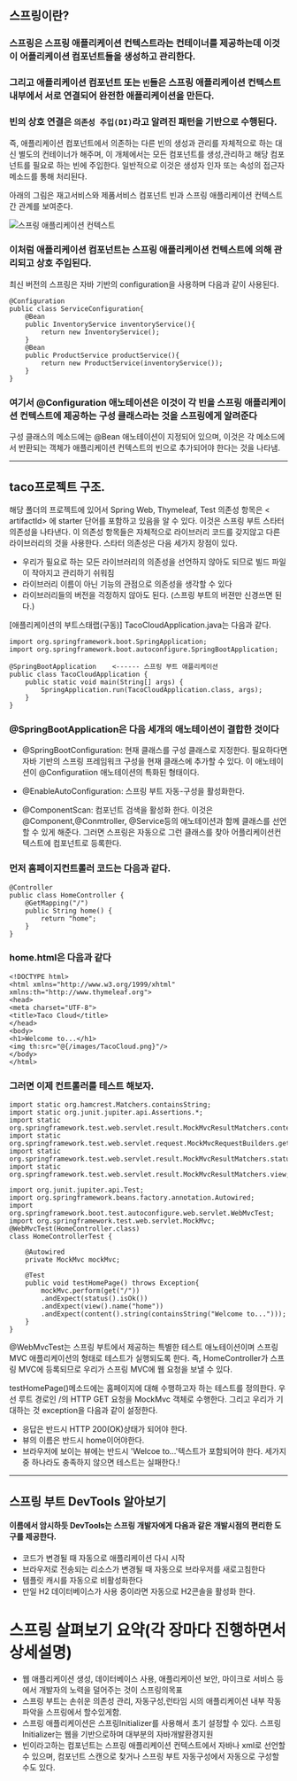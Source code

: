 ## 스프링이란?

### 스프링은 스프링 애플리케이션 컨텍스트라는 컨테이너를 제공하는데 이것이 어플리케이션 컴포넌트들을 생성하고 관리한다.
### 그리고 애플리케이션 컴포넌트 또는 `빈`들은 스프링 애플리케이션 컨텍스트 내부에서 서로 연결되어 완전한 애플리케이션을 만든다.

### 빈의 상호 연결은 `의존성 주입(DI)`라고 알려진 패턴을 기반으로 수행된다.
즉, 애플리케이션 컴포넌트에서 의존하는 다른 빈의 생성과 관리를 자체적으로 하는 대신 별도의 컨테이너가 해주며,
이 개체에서는 모든 컴포넌트를 생성,관리하고 해당 컴포넌트를 필요로 하는 빈에 주입한다.
일반적으로 이것은 생성자 인자 또는 속성의 접근자 메소드를 통해 처리된다.

아래의 그림은 재고서비스와 제품서비스 컴포넌트 빈과 스프링 애플리케이션 컨텍스트간 관계를 보여준다.

![스프링 애플리케이션 컨텍스트](https://user-images.githubusercontent.com/40031858/107111499-dea88780-6893-11eb-9ecc-1f5e2496861a.png)

### 이처럼 애플리케이션 컴포넌트는 스프링 애플리케이션 컨텍스트에 의해 관리되고 상호 주입된다.

최신 버전의 스프링은 자바 기반의 configuration을 사용하며 다음과 같이 사용된다.
```
@Configuration
public class ServiceConfiguration{
    @Bean
    public InventoryService inventoryService(){
        return new InventoryService();
    }
    @Bean
    public ProductService productService(){
        return new ProductService(inventoryService());
    }
}
```

### 여기서 @Configuration 애노테이션은 이것이 각 빈을 스프링 애플리케이션 컨텍스트에 제공하는 구성 클래스라는 것을 스프링에게 알려준다

구성 클래스의 메소드에는 @Bean 애노테이션이 지정되어 있으며, 이것은 각 메소드에서 반환되는 객체가 애플리케이션 컨텍스트의 빈으로 추가되어야 한다는 것을 나타냄.


---
## taco프로젝트 구조.

해당 폴더의 프로젝트에 있어서 Spring Web, Thymeleaf, Test 의존성 항목은 < artifactId> 에 starter 단어를 포함하고 있음을 알 수 있다.
이것은 스프링 부트 스타터 의존성을 나타낸다. 이 의존성 항목들은 자체적으로 라이브러리 코드를 갖지않고 다른 라이브러리의 것을 사용한다.
스타터 의존성은 다음 세가지 장점이 있다.
- 우리가 필요로 하는 모든 라이브러리의 의존성을 선언하지 않아도 되므로 빌드 파일이 작아지고 관리하기 쉬워짐
- 라이브러리 이름이 아닌 기능의 관점으로 의존성을 생각할 수 있다
- 라이브러리들의 버전을 걱정하지 않아도 된다. (스프링 부트의 버젼만 신경쓰면 된다.)


[애플리케이션의 부트스태랩(구동)]
TacoCloudApplication.java는 다음과 같다.
```
import org.springframework.boot.SpringApplication;
import org.springframework.boot.autoconfigure.SpringBootApplication;

@SpringBootApplication    <------ 스프링 부트 애플리케이션
public class TacoCloudApplication {
	public static void main(String[] args) {
		SpringApplication.run(TacoCloudApplication.class, args);
	}
}
```
### @SpringBootApplication은 다음 세개의 애노테이션이 결합한 것이다
- @SpringBootConfiguration: 현재 클래스를 구성 클래스로 지정한다. 필요하다면 자바 기반의 스프링 프레임워크
구성을 현재 클래스에 추가할 수 있다. 이 애노테이션이 @Configuratiion 애노테이션의 특화된 형태이다.

- @EnableAutoConfiguration: 스프링 부트 자동-구성을 활성화한다.
- @ComponentScan: 컴포넌트 검색을 활성화 한다. 이것은 @Component,@Conmtroller, @Service등의 애노테이션과 함께 클래스를 선언할 수 있게 해준다.
그러면 스프링은 자동으로 그런 클래스를 찾아 어플리케이션컨텍스트에 컴포넌트로 등록한다. 

### 먼저 홈페이지컨트롤러 코드는 다음과 같다.
```
@Controller
public class HomeController {
	@GetMapping("/")
	public String home() {
		return "home";
	}
}  
```
### home.html은 다음과 같다
```
<!DOCTYPE html>
<html xmlns="http://www.w3.org/1999/xhtml"
xmlns:th="http://www.thymeleaf.org">
<head>
<meta charset="UTF-8">
<title>Taco Cloud</title>
</head>
<body>
<h1>Welcome to...</h1>
<img th:src="@{/images/TacoCloud.png}"/>
</body>
</html>
```

### 그러면 이제 컨트롤러를 테스트 해보자.

```
import static org.hamcrest.Matchers.containsString;
import static org.junit.jupiter.api.Assertions.*;
import static org.springframework.test.web.servlet.result.MockMvcResultMatchers.content;
import static org.springframework.test.web.servlet.request.MockMvcRequestBuilders.get;
import static org.springframework.test.web.servlet.result.MockMvcResultMatchers.status;
import static org.springframework.test.web.servlet.result.MockMvcResultMatchers.view;

import org.junit.jupiter.api.Test;
import org.springframework.beans.factory.annotation.Autowired;
import org.springframework.boot.test.autoconfigure.web.servlet.WebMvcTest;
import org.springframework.test.web.servlet.MockMvc;
@WebMvcTest(HomeController.class)
class HomeControllerTest {
	
	@Autowired
	private MockMvc mockMvc;
	
	@Test
	public void testHomePage() throws Exception{
		mockMvc.perform(get("/"))
		.andExpect(status().isOk())
		.andExpect(view().name("home"))
		.andExpect(content().string(containsString("Welcome to...")));
	}
}
```

@WebMvcTest는 스프링 부트에서 제공하는 특별한 테스트 애노테이션이며 스프링 MVC 애플리케이션의 형태로 테스트가 실행되도록 한다.
즉, HomeController가 스프링 MVC에 등록되므로 우리가 스프링 MVC에 웹 요청을 보낼 수 있다.

testHomePage()메소드에는 홈페이지에 대해 수행하고자 하는 테스트를 정의한다. 우선 루트 경로인 /의 HTTP GET 요청을 MockMvc 객체로 수행한다.
그리고 우리가 기대하는 것 exception을 다음과 같이 설정한다.
- 응답은 반드시 HTTP 200(OK)상태가 되어야 한다.
- 뷰의 이름은 반드시 home이어야한다.
- 브라우저에 보이는 뷰에는 반드시 'Welcoe to...'텍스트가 포함되어야 한다.
세가지 중 하나라도 충족하지 않으면 테스트는 실패한다.!


---
## 스프링 부트 DevTools 알아보기
#### 이름에서 암시하듯 DevTools는 스프링 개발자에게 다음과 같은 개발시점의 편리한 도구를 제공한다.
- 코드가 변경될 때 자동으로 애플리케이션 다시 시작
- 브라우저로 전송되는 리소스가 변경될 때 자동으로 브라우저를 새로고침한다
- 템플릿 캐시를 자동으로 비활성화한다
- 만일 H2 데이터베이스가 사용 중이라면 자동으로 H2콘솔을 활성화 한다.


# 스프링 살펴보기 요약(각 장마다 진행하면서 상세설명)
- 웹 애플리케이션 생성, 데이터베이스 사용, 애플리케이션 보안, 마이크로 서비스 등에서 개발자의 노력을 덜어주는
것이 스프링의목표
- 스프링 부트는 손쉬운 의존성 관리, 자동구성,런타임 시의 애플리케이션 내부 작동파악을 스프링에서 할수있게함.
- 스프링 애플리케이션은 스프링Initializer를 사용해서 초기 설정할 수 있다. 
스프링 Initializer는 웹을 기반으로하며 대부분의 자바개발환경지원
- 빈이라고하는 컴포넌트는 스프링 애플리케이션 컨텍스트에서 자바나 xml로 선언할 수 있으며,
컴포넌트 스캔으로 찾거나 스프링 부트 자동구성에서 자동으로 구성할 수도 있다.